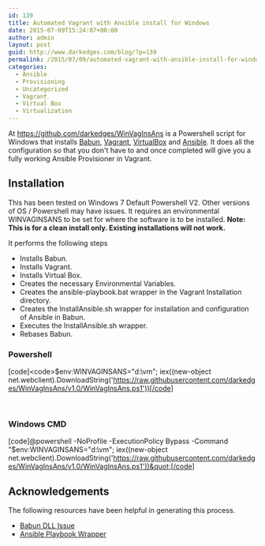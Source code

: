 ```yaml
---
id: 139
title: Automated Vagrant with Ansible install for Windows
date: 2015-07-09T15:24:07+00:00
author: admin
layout: post
guid: http://www.darkedges.com/blog/?p=139
permalink: /2015/07/09/automated-vagrant-with-ansible-install-for-windows/
categories:
  - Ansible
  - Provisioning
  - Uncategorized
  - Vagrant
  - Virtual Box
  - Virtualization
---
```

At <a href="https://github.com/darkedges/WinVagInsAns">https://github.com/darkedges/WinVagInsAns</a> is a Powershell script for Windows that installs <a href="http://babun.github.io/">Babun</a>, <a href="https://www.vagrantup.com/">Vagrant</a>, <a href="https://www.virtualbox.org/">VirtualBox</a> and <a href="http://www.ansible.com/">Ansible</a>. It does all the configuration so that you don't have to and once completed will give you a fully working Ansible Provisioner in Vagrant.
<!-- more --> 
<h2><a id="user-content-installation" class="anchor" href="https://github.com/darkedges/WinVagInsAns#installation"></a>Installation</h2>
This has been tested on Windows 7 Default Powershell V2. Other versions of OS / Powershell may have issues. It requires an environmental WINVAGINSANS to be set for where the software is to be installed. <strong>Note: This is for a clean install only. Existing installations will not work.</strong>

It performs the following steps
<ul>
	<li>Installs Babun.</li>
	<li>Installs Vagrant.</li>
	<li>Installs Virtual Box.</li>
	<li>Creates the necessary Environmental Variables.</li>
	<li>Creates the ansible-playbook.bat wrapper in the Vagrant Installation directory.</li>
	<li>Creates the InstallAnsible.sh wrapper for installation and configuration of Ansible in Babun.</li>
	<li>Executes the InstallAnsible.sh wrapper.</li>
	<li>Rebases Babun.</li>
</ul>
<h3><a id="user-content-powershell" class="anchor" href="https://github.com/darkedges/WinVagInsAns#powershell"></a>Powershell</h3>

[code]&lt;code&gt;$env:WINVAGINSANS=&quot;d:\vm&quot;; iex((new-object net.webclient).DownloadString('https://raw.githubusercontent.com/darkedges/WinVagInsAns/v1.0/WinVagInsAns.ps1'))[/code]

&nbsp;
<h3><a id="user-content-windows-cmd" class="anchor" href="https://github.com/darkedges/WinVagInsAns#windows-cmd"></a>Windows CMD</h3>

[code]@powershell -NoProfile -ExecutionPolicy Bypass -Command &quot;$env:WINVAGINSANS=&quot;d:\vm&quot;; iex((new-object net.webclient).DownloadString('https://raw.githubusercontent.com/darkedges/WinVagInsAns/v1.0/WinVagInsAns.ps1'))&quot;[/code]

<h2><a id="user-content-acknowledgements" class="anchor" href="https://github.com/darkedges/WinVagInsAns#acknowledgements"></a>Acknowledgements</h2>
The following resources have been helpful in generating this process.
<ul>
	<li><a href="http://stackoverflow.com/questions/9300722/cygwin-error-bash-fork-retry-resource-temporarily-unavailable">Babun DLL Issue</a></li>
	<li><a href="http://www.azavea.com/blogs/labs/2014/10/running-vagrant-with-ansible-provisioning-on-windows/">Ansible Playbook Wrapper</a></li>
</ul>